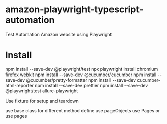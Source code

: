 # amazon-playwright-typescript-automation
Test Automation Amazon website using Playwright

# Install

npm install --save-dev @playwright/test
npx playwright install chromium firefox webkit
npm install --save-dev @cucumber/cucumber
npm install --save-dev @cucumber/pretty-formatter
npm install --save-dev cucumber-html-reporter
npm install --save-dev prettier
npm install --save-dev @playwright/test allure-playwright


Use fixture for setup and teardown

use base class for different method define
use pageObjects use Pages or use pages


